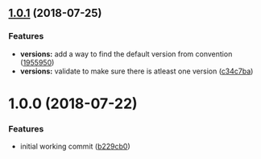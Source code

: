 <a name="1.0.1"></a>
## [1.0.1](https://github.com/dimerapp/config-parser/compare/v1.0.0...v1.0.1) (2018-07-25)


### Features

* **versions:** add a way to find the default version from convention ([1955950](https://github.com/dimerapp/config-parser/commit/1955950))
* **versions:** validate to make sure there is atleast one version ([c34c7ba](https://github.com/dimerapp/config-parser/commit/c34c7ba))



<a name="1.0.0"></a>
# 1.0.0 (2018-07-22)


### Features

* initial working commit ([b229cb0](https://github.com/dimerapp/config-parser/commit/b229cb0))



